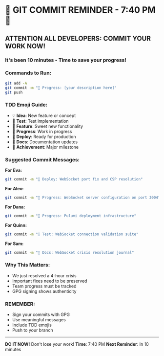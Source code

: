 # 🚨 GIT COMMIT REMINDER - 7:40 PM 🚨

## ATTENTION ALL DEVELOPERS: COMMIT YOUR WORK NOW!

### It's been 10 minutes - Time to save your progress!

### Commands to Run:
```bash
git add -A
git commit -m "🚧 Progress: [your description here]"
git push
```

### TDD Emoji Guide:
- 💡 **Idea**: New feature or concept
- 🧪 **Test**: Test implementation
- 🍬 **Feature**: Sweet new functionality  
- 🚧 **Progress**: Work in progress
- 🚀 **Deploy**: Ready for production
- 📝 **Docs**: Documentation updates
- 🏅 **Achievement**: Major milestone

### Suggested Commit Messages:

**For Eva:**
```bash
git commit -m "🚀 Deploy: WebSocket port fix and CSP resolution"
```

**For Alex:**
```bash
git commit -m "🚧 Progress: WebSocket server configuration on port 3004"
```

**For Dana:**
```bash
git commit -m "🚧 Progress: Pulumi deployment infrastructure"
```

**For Quinn:**
```bash
git commit -m "🧪 Test: WebSocket connection validation suite"
```

**For Sam:**
```bash
git commit -m "📝 Docs: WebSocket crisis resolution journal"
```

### Why This Matters:
- We just resolved a 4-hour crisis
- Important fixes need to be preserved
- Team progress must be tracked
- GPG signing shows authenticity

### REMEMBER:
- Sign your commits with GPG
- Use meaningful messages
- Include TDD emojis
- Push to your branch

---
**DO IT NOW!** Don't lose your work!
**Time**: 7:40 PM
**Next Reminder**: In 10 minutes